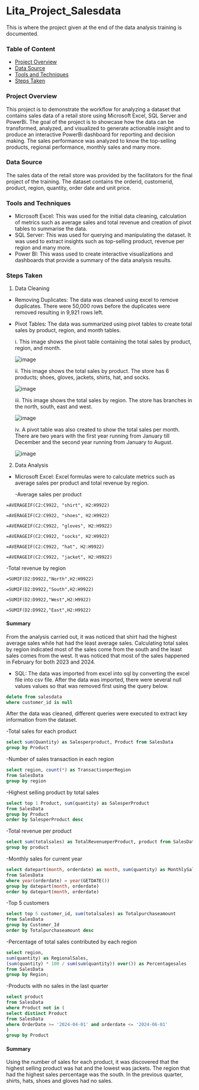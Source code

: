 # Lita_Project_Salesdata
This is where the project given at the end of the data analysis training is documented.

### Table of Content
- [Project Overview](#project-overview)
- [Data Source](#data-source)
- [Tools and Techniques](#tools-and-techniques)
- [Steps Taken](#steps-taken)

### Project Overview
This project is to demonstrate the workflow for analyzing a dataset that contains sales data of a retail store using Microsoft Excel, SQL Server and PowerBi. The goal of the project is to showcase how the data can be transformed, analyzed, and visualized to generate actionable insight and to produce an interactive PowerBi dashboard for reporting and decision making. The sales performance was analyzed to know the top-selling products, regional performance, monthly sales and many more.

### Data Source
The sales data of the retail store was provided by the facilitators for the final project of the training. The dataset contains the orderid, customerid, product, region, quantity, order date and unit price.

### Tools and Techniques
- Microsoft Excel: This was used for the initial data cleaning, calculation of metrics such as average sales and total revenue and creation of pivot tables to summarise the data.
- SQL Server: This was used for querying and manipulating the dataset. It was used to extract insights such as top-selling product, revenue per region and many more.
- Power BI: This wass used to create interactive visualizations and dashboards that provide a summary of the data analysis results.

### Steps Taken
1. Data Cleaning
- Removing Duplicates: The data was cleaned using excel to remove duplicates. There were 50,000 rows before the duplicates were removed resulting in 9,921 rows left.
- Pivot Tables: The data was summarized using pivot tables to create total sales by product, region, and month tables.
  
  i. This image shows the pivot table containing the total sales by product, region, and month.

  ![image](https://github.com/user-attachments/assets/8c298b73-0911-4142-8e74-df27065e912f)

  ii. This image shows the total sales by product. The store has 6 products; shoes, gloves, jackets, shirts, hat, and socks.

  ![image](https://github.com/user-attachments/assets/0db515db-1af6-40fb-b5b6-f5561e565f5c)

  iii. This image shows the total sales by region. The store has branches in the north, south, east and west.

  ![image](https://github.com/user-attachments/assets/54970629-34b3-4f53-96fc-f870390be347)

  iv. A pivot table was also created to show the total sales per month. There are two years with the first year running from January till December and the second year running from January to August. 

  ![image](https://github.com/user-attachments/assets/9da98cd3-0e04-4491-9f09-06014e6354ef)

2. Data Analysis
- Microsoft Excel: Excel formulas were to calculate metrics such as average sales per product and total revenue by region.

  -Average sales per product
``` Excel
=AVERAGEIF(C2:C9922, "shirt", H2:H9922)

=AVERAGEIF(C2:C9922, "shoes", H2:H9922)

=AVERAGEIF(C2:C9922, "gloves", H2:H9922)

=AVERAGEIF(C2:C9922, "socks", H2:H9922)

=AVERAGEIF(C2:C9922, "hat", H2:H9922)

=AVERAGEIF(C2:C9922, "jacket", H2:H9922)
```
   -Total revenue by region
``` Excel
=SUMIF(D2:D9922,"North",H2:H9922)

=SUMIF(D2:D9922,"South",H2:H9922)

=SUMIF(D2:D9922,"West",H2:H9922)

=SUMIF(D2:D9922,"East",H2:H9922)
```
#### Summary
From the analysis carried out, it was noticed that shirt had the highest average sales while hat had the least average sales. Calculating total sales by region indicated most of the sales come from the south and the least sales comes from the west. It was noticed that most of the sales happened in February for both 2023 and 2024.

- SQL: The data was imported from excel into sql by converting the excel file into csv file. After the data was imported, there were several null values values so that was removed first using the query below.

```SQL
delete from salesdata
where customer_id is null
```
After the data was cleaned, different queries were executed to extract key information from the dataset.

   -Total sales for each product
   ``` SQL
select sum(Quantity) as Salesperproduct, Product from SalesData
group by Product
```
   -Number of sales transaction in each region
``` SQL
select region, count(*) as TransactionperRegion
from SalesData
group by region
```
   -Highest selling product by total sales
``` SQL
select top 1 Product, sum(quantity) as SalesperProduct
from SalesData
group by Product
order by SalesperProduct desc
```
  -Total revenue per product
``` SQL
select sum(totalsales) as TotalRevenueperProduct, product from SalesData
group by product
```
  -Monthly sales for current year
``` SQL
select datepart(month, orderdate) as month, sum(quantity) as MonthlySales
from SalesData
where year(orderdate) = year(GETDATE())
group by datepart(month, orderdate)
order by datepart(month, orderdate)
```
  -Top 5 customers
``` SQL
select top 5 customer_id, sum(totalsales) as Totalpurchaseamount
from SalesData
group by Customer_Id
order by Totalpurchaseamount desc
```
  -Percentage of total sales contributed by each region
``` SQL
select region,
sum(quantity) as RegionalSales,
(sum(quantity) * 100 / sum(sum(quantity)) over()) as Percentagesales
from SalesData
group by Region;
```
  -Products with no sales in the last quarter
``` SQL
select product 
from SalesData    
where Product not in (
select distinct Product 
from SalesData
where OrderDate >= '2024-04-01' and orderdate <= '2024-06-01'
)
group by Product
```
#### Summary 
Using the number of sales for each product, it was discovered that the highest selling product was hat and the lowest was jackets. The region that had the highest sales percentage was the south. In the previous quarter, shirts, hats, shoes and gloves had no sales.







